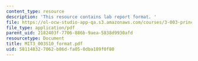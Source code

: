 ```yaml
---
content_type: resource
description: 'This resource contains lab report format. '
file: https://ol-ocw-studio-app-qa.s3.amazonaws.com/courses/3-003-principles-of-engineering-practice-spring-2010/581148327062b86dfa050dba189f0f80_MIT3_003S10_format.pdf
file_type: application/pdf
parent_uid: 2182403f-7706-886b-9aea-5838d9930afd
resourcetype: Document
title: MIT3_003S10_format.pdf
uid: 58114832-7062-b86d-fa05-0dba189f0f80
---
```

